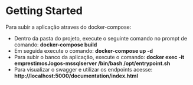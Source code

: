# Getting Started
Para subir a aplicação atraves do docker-compose:
- Dentro da pasta do projeto, execute o seguinte comando no prompt de comando: <b>docker-compose build</b>
- Em seguida execute o comando: <b>docker-compose up -d</b>
- Para subir o banco da aplicação, execute o comando: <b>docker exec -it emprestimosJogos-mssqlserver /bin/bash /opt/entrypoint.sh</b>
- Para visualizar o swagger e utilizar os endpoints acesse: <b>http://localhost:5000/documentation/index.html</b> 
